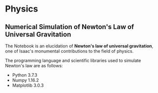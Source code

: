 # Physics

## Numerical Simulation of Newton's Law of Universal Gravitation

The Notebook is an elucidation of **Newton's law of universal gravitation**, one of Isaac's monumental contributions to the field of physics. 

The programming language and scientific libraries used to simulate Newton's law are as follows:

- Python 3.7.3
- Numpy 1.16.2
- Matplotlib 3.0.3
